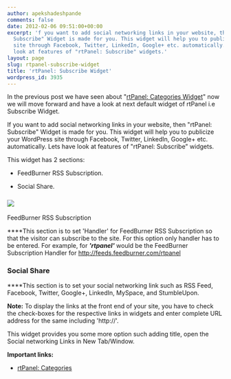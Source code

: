 ```yaml
---
author: apekshadeshpande
comments: false
date: 2012-02-06 09:51:00+00:00
excerpt: 'f you want to add social networking links in your website, then "rtPanel:
  Subscribe" Widget is made for you. This widget will help you to publicize your WordPress
  site through Facebook, Twitter, LinkedIn, Google+ etc. automatically. Lets have
  look at features of "rtPanel: Subscribe" widgets.'
layout: page
slug: rtpanel-subscribe-widget
title: 'rtPanel: Subscribe Widget'
wordpress_id: 3935
---
```


In the previous post we have seen about "[rtPanel: Categories Widget](https://rtcamp.com/blog/rtp-categories-widget/)" now we will move forward and have a look at next default widget of rtPanel i.e Subscribe Widget.

If you want to add social networking links in your website, then "rtPanel: Subscribe" Widget is made for you. This widget will help you to publicize your WordPress site through Facebook, Twitter, LinkedIn, Google+ etc. automatically. Lets have look at features of "rtPanel: Subscribe" widgets.

This widget has 2 sections:



	
  * FeedBurner RSS Subscription.

	
  * Social Share.




### [![](https://rtcamp.com/wp-content/uploads/2012/01/rtsubscription-218x600.jpg)](https://rtcamp.com/wp-content/uploads/2012/01/rtsubscription.jpg)
FeedBurner RSS Subscription


****This section is to set 'Handler' for FeedBurner RSS Subscription so that the visitor can subscribe to the site. For this option only handler has to be entered. For example, for _**'rtpanel'**_ would be the FeedBurner Subscription Handler for http://feeds.feedburner.com/rtpanel


### Social Share


****This section is to set your social networking link such as RSS Feed, Facebook, Twitter, Google+, LinkedIn, MySpace, and StumbleUpon.

**Note:** To display the links at the front end of your site, you have to check the check-boxes for the respective links in widgets and enter complete URL address for the same including 'http://'.

This widget provides you some more option such adding title, open the Social networking Links in New Tab/Window.

**Important links:**



	
  * [rtPanel: Categories](https://rtcamp.com/blog/rtp-categories-widget/)


